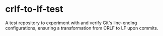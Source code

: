 # crlf-to-lf-test
A test repository to experiment with and verify Git's line-ending configurations, ensuring a transformation from CRLF to LF upon commits.
